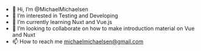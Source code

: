 - 👋 Hi, I’m @MichaelMichaelsen
- 👀 I’m interested in Testing and Developing
- 🌱 I’m currently learning Nuxt and Vue.js
- 💞️ I’m looking to collaborate on how to make introduction material on Vue and Nuxt
- 📫 How to reach me michaelmichaelsen@gmail.com

<!---
MichaelMichaelsen/MichaelMichaelsen is a ✨ special ✨ repository because its `README.md` (this file) appears on your GitHub profile.
You can click the Preview link to take a look at your changes.
--->
